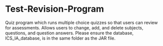 # Test-Revision-Program

Quiz program which runs multiple choice quizzes so that users can review for assessments.
Allows users to change, add, and delete subjects, questions, and question answers.
Please ensure the database, ICS_IA_database, is in the same folder as the JAR file. 

